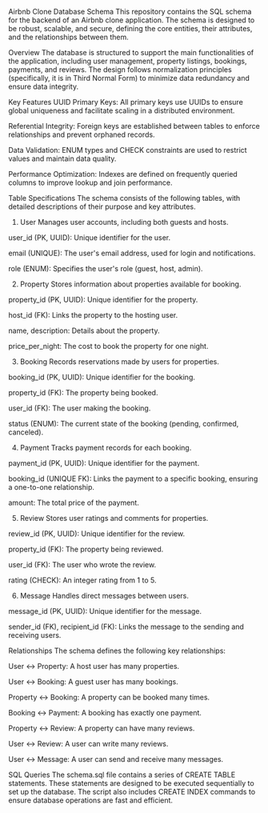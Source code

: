 Airbnb Clone Database Schema
This repository contains the SQL schema for the backend of an Airbnb clone application. The schema is designed to be robust, scalable, and secure, defining the core entities, their attributes, and the relationships between them.

Overview
The database is structured to support the main functionalities of the application, including user management, property listings, bookings, payments, and reviews. The design follows normalization principles (specifically, it is in Third Normal Form) to minimize data redundancy and ensure data integrity.

Key Features
UUID Primary Keys: All primary keys use UUIDs to ensure global uniqueness and facilitate scaling in a distributed environment.

Referential Integrity: Foreign keys are established between tables to enforce relationships and prevent orphaned records.

Data Validation: ENUM types and CHECK constraints are used to restrict values and maintain data quality.

Performance Optimization: Indexes are defined on frequently queried columns to improve lookup and join performance.

Table Specifications
The schema consists of the following tables, with detailed descriptions of their purpose and key attributes.

1. User
Manages user accounts, including both guests and hosts.

user_id (PK, UUID): Unique identifier for the user.

email (UNIQUE): The user's email address, used for login and notifications.

role (ENUM): Specifies the user's role (guest, host, admin).

2. Property
Stores information about properties available for booking.

property_id (PK, UUID): Unique identifier for the property.

host_id (FK): Links the property to the hosting user.

name, description: Details about the property.

price_per_night: The cost to book the property for one night.

3. Booking
Records reservations made by users for properties.

booking_id (PK, UUID): Unique identifier for the booking.

property_id (FK): The property being booked.

user_id (FK): The user making the booking.

status (ENUM): The current state of the booking (pending, confirmed, canceled).

4. Payment
Tracks payment records for each booking.

payment_id (PK, UUID): Unique identifier for the payment.

booking_id (UNIQUE FK): Links the payment to a specific booking, ensuring a one-to-one relationship.

amount: The total price of the payment.

5. Review
Stores user ratings and comments for properties.

review_id (PK, UUID): Unique identifier for the review.

property_id (FK): The property being reviewed.

user_id (FK): The user who wrote the review.

rating (CHECK): An integer rating from 1 to 5.

6. Message
Handles direct messages between users.

message_id (PK, UUID): Unique identifier for the message.

sender_id (FK), recipient_id (FK): Links the message to the sending and receiving users.

Relationships
The schema defines the following key relationships:

User ↔ Property: A host user has many properties.

User ↔ Booking: A guest user has many bookings.

Property ↔ Booking: A property can be booked many times.

Booking ↔ Payment: A booking has exactly one payment.

Property ↔ Review: A property can have many reviews.

User ↔ Review: A user can write many reviews.

User ↔ Message: A user can send and receive many messages.

SQL Queries
The schema.sql file contains a series of CREATE TABLE statements. These statements are designed to be executed sequentially to set up the database. The script also includes CREATE INDEX commands to ensure database operations are fast and efficient.
